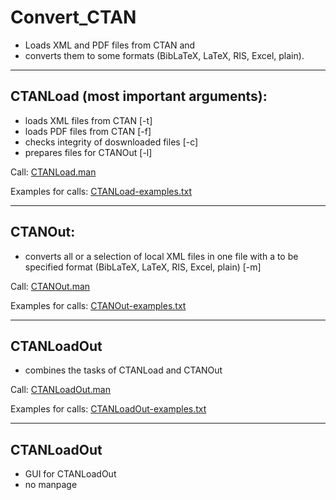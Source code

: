 # Convert_CTAN
* Loads XML and PDF files from CTAN and 
* converts them to some formats (BibLaTeX, LaTeX, RIS, Excel, plain).

----------------------------------------------------------------
## CTANLoad (most important arguments): 
* loads XML files from CTAN             [-t]
* loads PDF files from CTAN             [-f]
* checks integrity of doswnloaded files [-c]
* prepares files for CTANOut            [-l]

Call: [CTANLoad.man](https://github.com/GuenterPartosch/Convert_CTAN/blob/master/CTANLoad/CTANLoad.man "manpage of CTANLoad")

Examples for calls: [CTANLoad-examples.txt](https://github.com/GuenterPartosch/Convert_CTAN/blob/master/CTANLoad/CTANLoad-examples.txt "Examples for calls")

----------------------------------------------------------------
## CTANOut:
* converts all or a selection of local XML files in one file with a to be specified format (BibLaTeX, LaTeX, RIS, Excel, plain) [-m]

Call: [CTANOut.man](https://github.com/GuenterPartosch/Convert_CTAN/blob/master/CTANOut/CTANOut.man "manpage of CTANOut")

Examples for calls: [CTANOut-examples.txt](https://github.com/GuenterPartosch/Convert_CTAN/blob/master/CTANOut/CTANOut-examples.txt "Examples for calls")

----------------------------------------------------------------
## CTANLoadOut
* combines the tasks of CTANLoad and CTANOut

Call: [CTANLoadOut.man](https://github.com/GuenterPartosch/Convert_CTAN/blob/master/CTANLoadOut/CTANLoadOut.man "manpage of CTANLoadOut")

Examples for calls: [CTANLoadOut-examples.txt](https://github.com/GuenterPartosch/Convert_CTAN/blob/master/CTANLoadOut/CTANLoadOut-examples.txt "Examples for calls")

----------------------------------------------------------------
## CTANLoadOut
* GUI for CTANLoadOut
* no manpage


